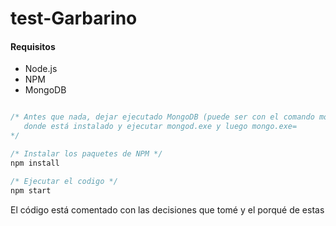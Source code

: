 # test-Garbarino

#### Requisitos

- Node.js
- NPM
- MongoDB

```javascript

/* Antes que nada, dejar ejecutado MongoDB (puede ser con el comando mongod o yendo a la carpeta
   donde está instalado y ejecutar mongod.exe y luego mongo.exe=
*/

/* Instalar los paquetes de NPM */
npm install

/* Ejecutar el codigo */
npm start

```
El código está comentado con las decisiones que tomé y el porqué de estas
